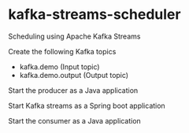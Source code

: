 # kafka-streams-scheduler
Scheduling using Apache Kafka Streams

Create the following Kafka topics
- kafka.demo (Input topic)
- kafka.demo.output (Output topic)

Start the producer as a Java application

Start Kafka streams as a Spring boot application

Start the consumer as a Java application